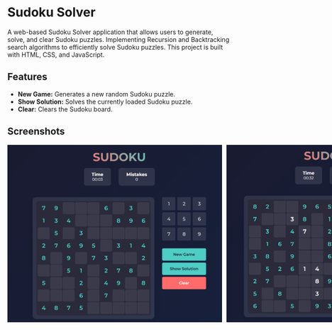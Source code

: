 # Sudoku Solver

A web-based Sudoku Solver application that allows users to generate, solve, and clear Sudoku puzzles. Implementing Recursion and Backtracking search algorithms to efficiently solve Sudoku puzzles. 
This project is built with HTML, CSS, and JavaScript.

## Features

- **New Game:** Generates a new random Sudoku puzzle.
- **Show Solution:** Solves the currently loaded Sudoku puzzle.
- **Clear:** Clears the Sudoku board.

## Screenshots

<div style="display: flex; gap: 10px;">
  <img src="img1.png" alt="Sudoku Solver Screenshot 1" width="500" height="400">
  <img src="img2.png" alt="Sudoku Solver Screenshot 2" width="500" height="400">
  <img src="img3.png" alt="Sudoku Solver Screenshot 3" width="500" height="400">
</div>
